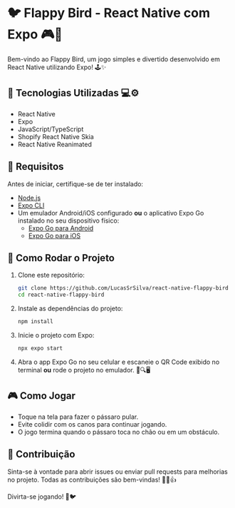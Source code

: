 # 🐦 Flappy Bird - React Native com Expo 🎮🚀

Bem-vindo ao Flappy Bird, um jogo simples e divertido desenvolvido em React Native utilizando Expo! 🕹️✨

## 📌 Tecnologias Utilizadas 💻⚙️

- React Native
- Expo
- JavaScript/TypeScript
- Shopify React Native Skia
- React Native Reanimated

## 🔧 Requisitos

Antes de iniciar, certifique-se de ter instalado:

- [Node.js](https://nodejs.org/)
- [Expo CLI](https://docs.expo.dev/get-started/installation/)
- Um emulador Android/iOS configurado **ou** o aplicativo Expo Go instalado no seu dispositivo físico:
  - [Expo Go para Android](https://play.google.com/store/apps/details?id=host.exp.exponent)
  - [Expo Go para iOS](https://apps.apple.com/app/expo-go/id982107779)

## 🚀 Como Rodar o Projeto

1. Clone este repositório:

   ```sh
   git clone https://github.com/LucasSrSilva/react-native-flappy-bird
   cd react-native-flappy-bird
   ```

2. Instale as dependências do projeto:

   ```sh
   npm install
   ```

3. Inicie o projeto com Expo:

   ```sh
   npx expo start
   ```

4. Abra o app Expo Go no seu celular e escaneie o QR Code exibido no terminal **ou** rode o projeto no emulador. 📱🔍🖥️

## 🎮 Como Jogar

- Toque na tela para fazer o pássaro pular.
- Evite colidir com os canos para continuar jogando.
- O jogo termina quando o pássaro toca no chão ou em um obstáculo.

## 🤝 Contribuição

Sinta-se à vontade para abrir issues ou enviar pull requests para melhorias no projeto. Todas as contribuições são bem-vindas! 🚀✨👍

Divirta-se jogando! 🎉🐦
